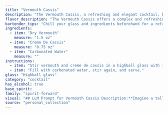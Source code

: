 ```yaml
---
title: "Vermouth Cassis"
description: "The Vermouth Cassis, a refreshing and elegant cocktail, belongs to the **Fizz family**, characterized by its light, bubbly nature. This drink likely originated in the early 20th century, gaining popularity as a sophisticated alternative to the traditional Gin Fizz. Its combination of dry vermouth, sweet crème de cassis, and carbonated water creates a harmonious balance of bitter, sweet, and effervescent flavors. "
flavor_description: "The Vermouth Cassis offers a complex and refreshing taste. The dry vermouth provides a crisp, herbal backbone, while the crème de cassis adds a sweet, blackcurrant flavor with a touch of tartness. The carbonated water brightens the cocktail, creating a lively fizz that enhances the overall experience. It's a balanced combination of sweet, bitter, and refreshing, perfect for a light and flavorful aperitif. "
bartender_tips: "Chill your glass and ingredients beforehand for a refreshingly cold drink.  Use a good quality dry vermouth, and a generous pour of crème de cassis for a balanced sweetness. Top with chilled carbonated water, gently swirling to create a beautiful layered effect.  Serve immediately."
ingredients:
  - item: "Dry Vermouth"
    measure: "1.5 oz"
  - item: "Creme De Cassis"
    measure: "0.75 oz"
  - item: "Carbonated Water"
    measure: ""
instructions:
  - item: "Stir vermouth and creme de cassis in a highball glass with ice cubes."
  - item: "Fill with carbonated water, stir again, and serve."
glass: "Highball glass"
category: "cocktail"
has_alcohol: true
base_spirit:
family: "spirit-forward"
visual: "## LLM Prompt for Vermouth Cassis Description:**Imagine a tall, elegant glass filled with a beautiful ombre effect. The bottom third is a deep, rich crimson hue, like a ruby held up to the light. This vibrant color gradually fades upwards, blending into a pale, straw-like yellow, reminiscent of the golden sunset. The drink is topped with a delicate layer of fine, pearlescent bubbles, resembling a soft, ethereal mist. How would you describe the visual appeal of this layered cocktail, highlighting its colors, textures, and overall aesthetic?** "
source: "personal_collection"
---
```


